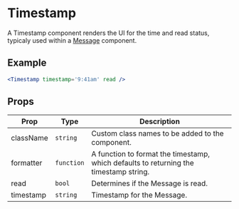 # Timestamp

A Timestamp component renders the UI for the time and read status, typicaly used within a [Message](../Message) component.


## Example

```jsx
<Timestamp timestamp='9:41am' read />
```


## Props

| Prop | Type | Description |
| --- | --- | --- |
| className | `string` | Custom class names to be added to the component. |
| formatter | `function` | A function to format the timestamp, which defaults to returning the timestamp string. |
| read | `bool` | Determines if the Message is read. |
| timestamp | `string` | Timestamp for the Message. |

